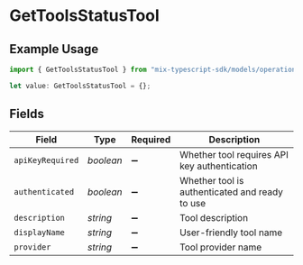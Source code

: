 # GetToolsStatusTool

## Example Usage

```typescript
import { GetToolsStatusTool } from "mix-typescript-sdk/models/operations";

let value: GetToolsStatusTool = {};
```

## Fields

| Field                                          | Type                                           | Required                                       | Description                                    |
| ---------------------------------------------- | ---------------------------------------------- | ---------------------------------------------- | ---------------------------------------------- |
| `apiKeyRequired`                               | *boolean*                                      | :heavy_minus_sign:                             | Whether tool requires API key authentication   |
| `authenticated`                                | *boolean*                                      | :heavy_minus_sign:                             | Whether tool is authenticated and ready to use |
| `description`                                  | *string*                                       | :heavy_minus_sign:                             | Tool description                               |
| `displayName`                                  | *string*                                       | :heavy_minus_sign:                             | User-friendly tool name                        |
| `provider`                                     | *string*                                       | :heavy_minus_sign:                             | Tool provider name                             |